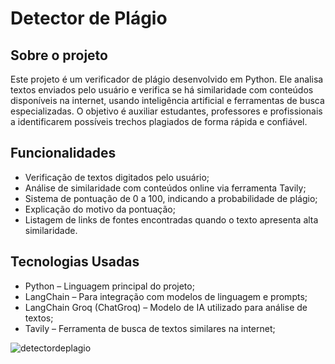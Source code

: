 # Detector de Plágio

## Sobre o projeto
Este projeto é um verificador de plágio desenvolvido em Python. Ele analisa textos enviados pelo usuário e verifica se há similaridade com conteúdos disponíveis na internet, usando inteligência artificial e ferramentas de busca especializadas. O objetivo é auxiliar estudantes, professores e profissionais a identificarem possíveis trechos plagiados de forma rápida e confiável.

## Funcionalidades
- Verificação de textos digitados pelo usuário;
- Análise de similaridade com conteúdos online via ferramenta Tavily;
- Sistema de pontuação de 0 a 100, indicando a probabilidade de plágio;
- Explicação do motivo da pontuação;
- Listagem de links de fontes encontradas quando o texto apresenta alta similaridade.

## Tecnologias Usadas
- Python – Linguagem principal do projeto;
- LangChain – Para integração com modelos de linguagem e prompts;
- LangChain Groq (ChatGroq) – Modelo de IA utilizado para análise de textos;
- Tavily – Ferramenta de busca de textos similares na internet;

  
![detectordeplagio](https://github.com/user-attachments/assets/65669508-0c9d-4277-9280-f0a23a16bfe1)
